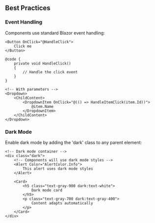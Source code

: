 <doc title="Common Patterns" description="Common patterns and best practices">

## Best Practices

### Event Handling

Components use standard Blazor event handling:

```razor
<Button OnClick="@HandleClick">
    Click me
</Button>

@code {
    private void HandleClick()
    {
        // Handle the click event
    }
}

<!-- With parameters -->
<Dropdown>
    <ChildContent>
        <DropdownItem OnClick="@(() => HandleItemClick(item.Id))">
            @item.Name
        </DropdownItem>
    </ChildContent>
</Dropdown>
```

### Dark Mode

Enable dark mode by adding the 'dark' class to any parent element:

```razor
<!-- Dark mode container -->
<div class="dark">
    <!-- Components will use dark mode styles -->
    <Alert Color="AlertColor.Info">
        This alert uses dark mode styles
    </Alert>
    
    <Card>
        <h5 class="text-gray-900 dark:text-white">
            Dark mode card
        </h5>
        <p class="text-gray-700 dark:text-gray-400">
            Content adapts automatically
        </p>
    </Card>
</div>
```

</doc>
